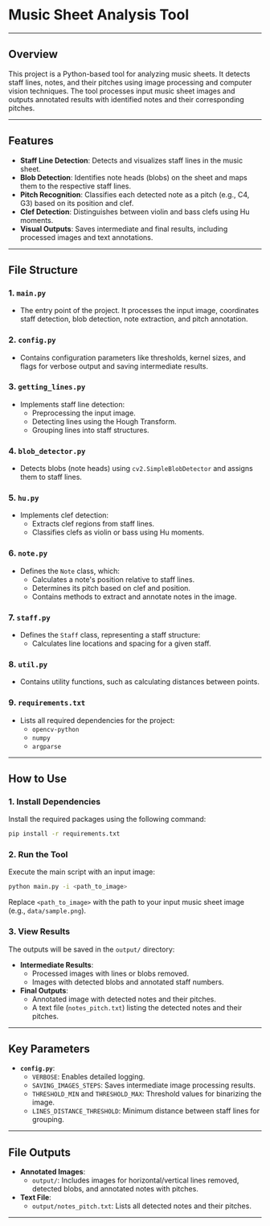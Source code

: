 # **Music Sheet Analysis Tool**

---

## **Overview**
This project is a Python-based tool for analyzing music sheets. It detects staff lines, notes, and their pitches using image processing and computer vision techniques. The tool processes input music sheet images and outputs annotated results with identified notes and their corresponding pitches.

---

## **Features**
- **Staff Line Detection**: Detects and visualizes staff lines in the music sheet.
- **Blob Detection**: Identifies note heads (blobs) on the sheet and maps them to the respective staff lines.
- **Pitch Recognition**: Classifies each detected note as a pitch (e.g., C4, G3) based on its position and clef.
- **Clef Detection**: Distinguishes between violin and bass clefs using Hu moments.
- **Visual Outputs**: Saves intermediate and final results, including processed images and text annotations.

---

## **File Structure**
### **1. `main.py`**
- The entry point of the project. It processes the input image, coordinates staff detection, blob detection, note extraction, and pitch annotation.

### **2. `config.py`**
- Contains configuration parameters like thresholds, kernel sizes, and flags for verbose output and saving intermediate results.

### **3. `getting_lines.py`**
- Implements staff line detection:
  - Preprocessing the input image.
  - Detecting lines using the Hough Transform.
  - Grouping lines into staff structures.

### **4. `blob_detector.py`**
- Detects blobs (note heads) using `cv2.SimpleBlobDetector` and assigns them to staff lines.

### **5. `hu.py`**
- Implements clef detection:
  - Extracts clef regions from staff lines.
  - Classifies clefs as violin or bass using Hu moments.

### **6. `note.py`**
- Defines the `Note` class, which:
  - Calculates a note's position relative to staff lines.
  - Determines its pitch based on clef and position.
  - Contains methods to extract and annotate notes in the image.

### **7. `staff.py`**
- Defines the `Staff` class, representing a staff structure:
  - Calculates line locations and spacing for a given staff.

### **8. `util.py`**
- Contains utility functions, such as calculating distances between points.

### **9. `requirements.txt`**
- Lists all required dependencies for the project:
  - `opencv-python`
  - `numpy`
  - `argparse`

---

## **How to Use**
### **1. Install Dependencies**
Install the required packages using the following command:
```bash
pip install -r requirements.txt
```

### **2. Run the Tool**
Execute the main script with an input image:
```bash
python main.py -i <path_to_image>
```
Replace `<path_to_image>` with the path to your input music sheet image (e.g., `data/sample.png`).

### **3. View Results**
The outputs will be saved in the `output/` directory:
- **Intermediate Results**:
  - Processed images with lines or blobs removed.
  - Images with detected blobs and annotated staff numbers.
- **Final Outputs**:
  - Annotated image with detected notes and their pitches.
  - A text file (`notes_pitch.txt`) listing the detected notes and their pitches.

---

## **Key Parameters**
- **`config.py`**:
  - `VERBOSE`: Enables detailed logging.
  - `SAVING_IMAGES_STEPS`: Saves intermediate image processing results.
  - `THRESHOLD_MIN` and `THRESHOLD_MAX`: Threshold values for binarizing the image.
  - `LINES_DISTANCE_THRESHOLD`: Minimum distance between staff lines for grouping.

---

## **File Outputs**
- **Annotated Images**:
  - `output/`: Includes images for horizontal/vertical lines removed, detected blobs, and annotated notes with pitches.
- **Text File**:
  - `output/notes_pitch.txt`: Lists all detected notes and their pitches.

---

